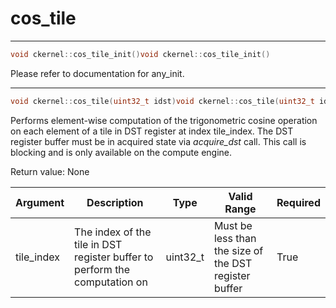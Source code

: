 # cos_tile

---
```cpp
void ckernel::cos_tile_init()void ckernel::cos_tile_init()
```

Please refer to documentation for any_init. 

---
```cpp
void ckernel::cos_tile(uint32_t idst)void ckernel::cos_tile(uint32_t idst)
```

Performs element-wise computation of the trigonometric cosine operation on each element of a tile in DST register at index tile_index. The DST register buffer must be in acquired state via *acquire_dst* call. This call is blocking and is only available on the compute engine.

Return value: None

| Argument      | Description                                                                | Type      | Valid Range                                           | Required       |
|---------------|----------------------------------------------------------------------------|-----------|-------------------------------------------------------|----------------|
| tile_index    | The index of the tile in DST register buffer to perform the computation on | uint32_t  | Must be less than the size of the DST register buffer | True           |
